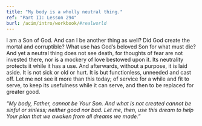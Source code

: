```yaml
---
title: "My body is a wholly neutral thing."
ref: "Part II: Lesson 294"
burl: /acim/intro/workbook/#realworld
---
```


I am a Son of God. And can I be another thing as well? Did God create
the mortal and corruptible? What use has God’s beloved Son for what must
die? And yet a neutral thing does not see death, for thoughts of fear
are not invested there, nor is a mockery of love bestowed upon it. Its
neutrality protects it while it has a use. And afterwards, without a
purpose, it is laid aside. It is not sick or old or hurt. It is but
functionless, unneeded and cast off. Let me not see it more than this
today; of service for a while and fit to serve, to keep its usefulness
while it can serve, and then to be replaced for greater good.

*“My body, Father, cannot be Your Son. And what is not created cannot be
sinful or sinless; neither good nor bad. Let me, then, use this dream to
help Your plan that we awaken from all dreams we made.”*

